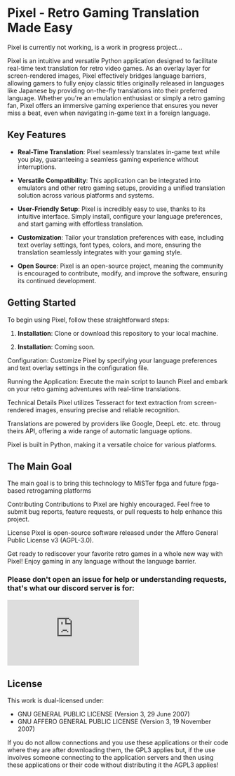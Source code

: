 # Pixel - Retro Gaming Translation Made Easy

Pixel is currently not working, is a work in progress project...

Pixel is an intuitive and versatile Python application designed to facilitate real-time text translation for retro video games. As an overlay layer for screen-rendered images, Pixel effectively bridges language barriers, allowing gamers to fully enjoy classic titles originally released in languages like Japanese by providing on-the-fly translations into their preferred language. Whether you're an emulation enthusiast or simply a retro gaming fan, Pixel offers an immersive gaming experience that ensures you never miss a beat, even when navigating in-game text in a foreign language.

## Key Features

- **Real-Time Translation**: Pixel seamlessly translates in-game text while you play, guaranteeing a seamless gaming experience without interruptions.

- **Versatile Compatibility**: This application can be integrated into emulators and other retro gaming setups, providing a unified translation solution across various platforms and systems.

- **User-Friendly Setup**: Pixel is incredibly easy to use, thanks to its intuitive interface. Simply install, configure your language preferences, and start gaming with effortless translation.

- **Customization**: Tailor your translation preferences with ease, including text overlay settings, font types, colors, and more, ensuring the translation seamlessly integrates with your gaming style.

- **Open Source**: Pixel is an open-source project, meaning the community is encouraged to contribute, modify, and improve the software, ensuring its continued development.

## Getting Started

To begin using Pixel, follow these straightforward steps:

1. **Installation**: Clone or download this repository to your local machine.

2. **Installation**: Coming soon.

Configuration: Customize Pixel by specifying your language preferences and text overlay settings in the configuration file.

Running the Application: Execute the main script to launch Pixel and embark on your retro gaming adventures with real-time translations.

Technical Details
Pixel utilizes Tesseract for text extraction from screen-rendered images, ensuring precise and reliable recognition.

Translations are powered by providers like Google, DeepL etc. etc. throug theirs API, offering a wide range of automatic language options.

Pixel is built in Python, making it a versatile choice for various platforms.

## The Main Goal

The main goal is to bring this technology to MiSTer fpga and future fpga-based retrogaming platforms

Contributing
Contributions to Pixel are highly encouraged. Feel free to submit bug reports, feature requests, or pull requests to help enhance this project.

License
Pixel is open-source software released under the Affero General Public License v3 (AGPL-3.0).

Get ready to rediscover your favorite retro games in a whole new way with Pixel! Enjoy gaming in any language without the language barrier.

### Please don't open an issue for help or understanding requests, that's what our discord server is for:

[![Discord Banner 2](https://discord.com/api/guilds/832988340122288158/widget.json)](https://discord.gg/x7HQqDWmvw)

## License
This work is dual-licensed under:

- GNU GENERAL PUBLIC LICENSE (Version 3, 29 June 2007)
- GNU AFFERO GENERAL PUBLIC LICENSE (Version 3, 19 November 2007)

If you do not allow connections and you use these applications or their code where they are after downloading them, the GPL3 applies but, if the use involves someone connecting to the application servers and then using these applications or their code without distributing it the AGPL3 applies!



